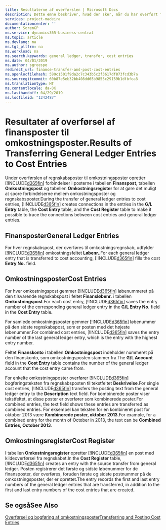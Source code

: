 ```yaml
---
title: Resultaterne af overførslen | Microsoft Docs
description: Dette emne beskriver, hvad der sker, når du har overført finansposter til omkostningsposter.
services: project-madeira
documentationcenter: ''
author: SorenGP
ms.service: dynamics365-business-central
ms.topic: article
ms.devlang: na
ms.tgt_pltfrm: na
ms.workload: na
ms.search.keywords: general ledger, transfer, cost entries
ms.date: 04/01/2019
ms.author: sgroespe
redirect_url: finance-transfer-and-post-cost-entries
ms.openlocfilehash: 590c1501f9da2c7c343b5c2f3617df873fcd3b7a
ms.sourcegitcommit: 60b87e5eb32bb408dd65b9855c29159b1dfbfca8
ms.translationtype: HT
ms.contentlocale: da-DK
ms.lasthandoff: 04/29/2019
ms.locfileid: "1242487"
---
```

# <a name="results-of-transferring-general-ledger-entries-to-cost-entries"></a><span data-ttu-id="7eff3-103">Resultater af overførsel af finansposter til omkostningsposter.</span><span class="sxs-lookup"><span data-stu-id="7eff3-103">Results of Transferring General Ledger Entries to Cost Entries</span></span>
<span data-ttu-id="7eff3-104">Under overførslen af regnskabsposter til omkostningsposter opretter [!INCLUDE[d365fin](includes/d365fin_md.md)] forbindelser i posterne i tabellen **Finanspost**, tabellen **Omkostningspost** og tabellen **Omkostningsregister** for at gøre det muligt at spore forbindelserne mellem omkostningsposter og regnskabsposter.</span><span class="sxs-lookup"><span data-stu-id="7eff3-104">During the transfer of general ledger entries to cost entries, [!INCLUDE[d365fin](includes/d365fin_md.md)] creates connections in the entries in the **G/L Entry** table, the **Cost Entry** table, and the **Cost Register** table to make it possible to trace the connections between cost entries and general ledger entries.</span></span>  

## <a name="general-ledger-entries"></a><span data-ttu-id="7eff3-105">Finansposter</span><span class="sxs-lookup"><span data-stu-id="7eff3-105">General Ledger Entries</span></span>  
<span data-ttu-id="7eff3-106">For hver regnskabspost, der overføres til omkostningsregnskab, udfylder [!INCLUDE[d365fin](includes/d365fin_md.md)] omkostningsfeltet **Løbenr.**.</span><span class="sxs-lookup"><span data-stu-id="7eff3-106">For each general ledger entry that is transferred to cost accounting, [!INCLUDE[d365fin](includes/d365fin_md.md)] fills the cost **Entry No.** field.</span></span>  

## <a name="cost-entries"></a><span data-ttu-id="7eff3-107">Omkostningsposter</span><span class="sxs-lookup"><span data-stu-id="7eff3-107">Cost Entries</span></span>  
<span data-ttu-id="7eff3-108">For hver omkostningspost gemmer [!INCLUDE[d365fin](includes/d365fin_md.md)] løbenummeret på den tilsvarende regnskabspost i feltet **Finansløbenr.** i tabellen **Omkostningspost**.</span><span class="sxs-lookup"><span data-stu-id="7eff3-108">For each cost entry, [!INCLUDE[d365fin](includes/d365fin_md.md)] saves the entry number of the corresponding general ledger entry in the **G/L Entry No.** field in the **Cost Entry** table.</span></span>  

<span data-ttu-id="7eff3-109">For samlede omkostningsposter gemmer [!INCLUDE[d365fin](includes/d365fin_md.md)] løbenummer på den sidste regnskabspost, som er posten med det højeste løbenummer.</span><span class="sxs-lookup"><span data-stu-id="7eff3-109">For combined cost entries, [!INCLUDE[d365fin](includes/d365fin_md.md)] saves the entry number of the last general ledger entry, which is the entry with the highest entry number.</span></span>  

<span data-ttu-id="7eff3-110">Feltet **Finanskonto** i tabellen **Omkostningspost** indeholder nummeret på den finanskonto, som omkostningsposten stammer fra.</span><span class="sxs-lookup"><span data-stu-id="7eff3-110">The **G/L Account** field in the **Cost Entry** table contains the number of the general ledger account that the cost entry came from.</span></span>  

<span data-ttu-id="7eff3-111">For enkelte omkostningsposter overfører [!INCLUDE[d365fin](includes/d365fin_md.md)] bogføringsteksten fra regnskabsposten til tekstfeltet **Beskrivelse**.</span><span class="sxs-lookup"><span data-stu-id="7eff3-111">For single cost entries, [!INCLUDE[d365fin](includes/d365fin_md.md)] transfers the posting text from the general ledger entry to the **Description** text field.</span></span> <span data-ttu-id="7eff3-112">For kombinerede poster viser tekstfeltet, at disse poster er overfører som kombinerede poster.</span><span class="sxs-lookup"><span data-stu-id="7eff3-112">For combined entries, the text field shows these entries are transferred as combined entries.</span></span> <span data-ttu-id="7eff3-113">For eksempel kan teksten for en kombineret post for oktober 2013 være **Kombinerede poster, oktober 2013**.</span><span class="sxs-lookup"><span data-stu-id="7eff3-113">For example, for a combined entry for the month of October in 2013, the text can be **Combined Entries, October 2013**.</span></span>  

## <a name="cost-register"></a><span data-ttu-id="7eff3-114">Omkostningsregister</span><span class="sxs-lookup"><span data-stu-id="7eff3-114">Cost Register</span></span>  
<span data-ttu-id="7eff3-115">I tabellen **Omkostningsregister** opretter [!INCLUDE[d365fin](includes/d365fin_md.md)] en post med kildeoverførsel fra regnskabet.</span><span class="sxs-lookup"><span data-stu-id="7eff3-115">In the **Cost Register** table, [!INCLUDE[d365fin](includes/d365fin_md.md)] creates an entry with the source transfer from general ledger.</span></span> <span data-ttu-id="7eff3-116">Posten registrerer det første og sidste løbenummer for de finansposter, der overføres, foruden første og sidste postnummer på de omkostningsposter, der er oprettet.</span><span class="sxs-lookup"><span data-stu-id="7eff3-116">The entry records the first and last entry numbers of the general ledger entries that are transferred, in addition to the first and last entry numbers of the cost entries that are created.</span></span>  

## <a name="see-also"></a><span data-ttu-id="7eff3-117">Se også</span><span class="sxs-lookup"><span data-stu-id="7eff3-117">See Also</span></span>  
[<span data-ttu-id="7eff3-118">Overførsel og bogføring af omkostningsposter</span><span class="sxs-lookup"><span data-stu-id="7eff3-118">Transferring and Posting Cost Entries</span></span>](finance-transfer-and-post-cost-entries.md)   
